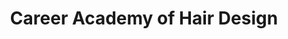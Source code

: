 ---
title: "Career Academy of Hair Design"
url: /fayetteville/career-academy-of-hair-design/
shop: hairdresser
---